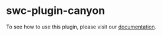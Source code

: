 # swc-plugin-canyon

To see how to use this plugin, please visit our [documentation](https://docs.canyonjs.org/zh/documentation/ecosystem/swc-plugin-canyon).

